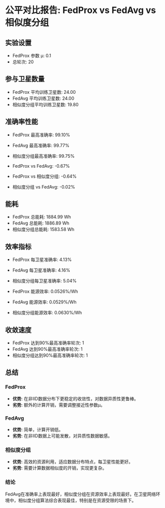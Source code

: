# 公平对比报告: FedProx vs FedAvg vs 相似度分组

## 实验设置
- FedProx 参数 μ: 0.1
- 总轮次: 20

## 参与卫星数量
- FedProx 平均训练卫星数: 24.00
- FedAvg 平均训练卫星数: 24.00
- 相似度分组平均训练卫星数: 19.80

## 准确率性能
- FedProx 最高准确率: 99.10%
- FedAvg 最高准确率: 99.77%
- 相似度分组最高准确率: 99.75%

- FedProx vs FedAvg: -0.67%
- FedProx vs 相似度分组: -0.64%
- 相似度分组 vs FedAvg: -0.02%

## 能耗
- FedProx 总能耗: 1884.99 Wh
- FedAvg 总能耗: 1886.89 Wh
- 相似度分组总能耗: 1583.58 Wh

## 效率指标
- FedProx 每卫星准确率: 4.13%
- FedAvg 每卫星准确率: 4.16%
- 相似度分组每卫星准确率: 5.04%

- FedProx 能源效率: 0.0526%/Wh
- FedAvg 能源效率: 0.0529%/Wh
- 相似度分组能源效率: 0.0630%/Wh

## 收敛速度
- FedProx 达到90%最高准确率轮次: 1
- FedAvg 达到90%最高准确率轮次: 1
- 相似度分组达到90%最高准确率轮次: 1

## 总结
### FedProx
- **优势**: 在非IID数据分布下更稳定的收敛性，对数据异质性更鲁棒。
- **劣势**: 额外的计算开销，需要调整接近性参数μ。

### FedAvg
- **优势**: 简单，计算开销低。
- **劣势**: 在非IID数据上可能发散，对异质性数据敏感。

### 相似度分组
- **优势**: 高效的资源利用，适应数据分布特点，每卫星性能更好。
- **劣势**: 需要计算数据相似度的开销，实现更复杂。

### 结论
FedAvg在准确率上表现最好，相似度分组在资源效率上表现最好。在卫星网络环境中，相似度分组算法综合表现最佳，特别是在资源受限的场景下。
